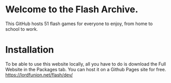 # Welcome to the Flash Archive.
This GitHub hosts 51 flash games for everyone to enjoy, from home to school to work.

# Installation
To be able to use this website locally, all you have to do is download the Full Website in the Packages tab. You can host it on a Github
Pages site for free.
https://lordfunion.net/flash/dev/
